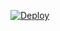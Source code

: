



[![Deploy](https://www.herokucdn.com/deploy/button.svg)](https://heroku.com/deploy?template=https://github.com/gprose1234gmail/YukkiMusicBot.git)
